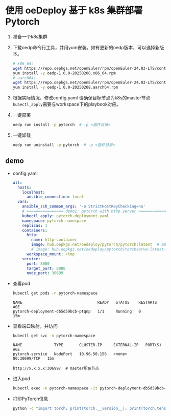 # 使用 oeDeploy 基于 k8s 集群部署Pytorch


1. 准备一个k8s集群

2. 下载oedp命令行工具，并用yum安装。如有更新的oedp版本，可以选择新版本。

   ````bash
   # x86_64:
   wget https://repo.oepkgs.net/openEuler/rpm/openEuler-24.03-LTS/contrib/oedp/x86_64/Packages/oedp-1.0.0-20250208.x86_64.rpm
   yum install -y oedp-1.0.0-20250208.x86_64.rpm
   # aarch64:
   wget https://repo.oepkgs.net/openEuler/rpm/openEuler-24.03-LTS/contrib/oedp/aarch64/Packages/oedp-1.0.0-20250208.aarch64.rpm
   yum install -y oedp-1.0.0-20250208.aarch64.rpm
   ````

3. 根据实际情况，修改config.yaml
   请确保目标节点为k8s的master节点
   `kubectl_apply`需要与workspace下的playbook对应。

4. 一键部署
   ````bash
   oedp run install -p pytorch  # -p <插件目录>
   ````

5. 一键卸载
   ````bash
   oedp run uninstall -p pytorch  # -p <插件目录>
   ````



## demo

- config.yaml
  ````yaml
  all:
    hosts:
      localhost:
        ansible_connection: local
    vars:
      ansible_ssh_common_args: '-o StrictHostKeyChecking=no'
      # ================ demo1: pytorch with http.server =====================
      kubectl_apply: pytorch-deployment.yaml
      namespace: pytorch-namespace
      replicas: 1
      containers:
        http:
          name: http-container
          image: hub.oepkgs.net/oedeploy/pytorch/pytorch:latest  # amd64
          # image: hub.oepkgs.net/oedeploy/pytorch/torchserve:latest-arm64  # arm64
        workspace_mount: /tmp
      service:
        port: 8080
        target_port: 8080
        node_port: 30699
  ````
  
- 查看pod

    ````bash
    kubectl get pods -n pytorch-namespace
    ````

    ````
    NAME                                 READY   STATUS    RESTARTS   AGE
    pytorch-deployment-db5d59bcb-ptqnp   1/1     Running   0          15m
    ````

- 查看端口映射，并访问

    ````bash
    kubectl get svc -n pytorch-namespace
    ````

    ````
    NAME              TYPE       CLUSTER-IP     EXTERNAL-IP   PORT(S)        AGE
    pytorch-service   NodePort   10.96.50.156   <none>        80:30699/TCP   15m
    ````

    ````
    http://x.x.x.x:30699/  # master所在节点
    ````

- 进入pod

    ````bash
    kubectl exec -n pytorch-namespace -it pytorch-deployment-db5d59bcb-ptqnp -- /bin/bash
    ````

- 打印PyTorch信息

    ````bash
    python -c "import torch; print(torch.__version__); print(torch.tensor([1.0, 2.0, 3.0]) + torch.tensor([4.0, 5.0, 6.0]))"
    ````

